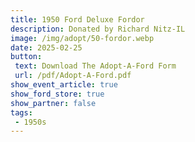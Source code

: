 ```yaml
---
title: 1950 Ford Deluxe Fordor
description: Donated by Richard Nitz-IL
image: /img/adopt/50-fordor.webp
date: 2025-02-25
button: 
 text: Download The Adopt-A-Ford Form
 url: /pdf/Adopt-A-Ford.pdf
show_event_article: true
show_ford_store: true
show_partner: false
tags: 
 - 1950s
---
```


